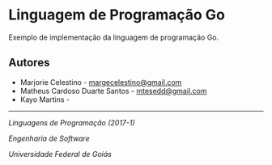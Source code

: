 # Linguagem de Programação Go

Exemplo de implementação da linguagem de programação Go.


Autores
-------
 * Marjorie Celestino - <margecelestino@gmail.com>
 * Matheus Cardoso Duarte Santos - <mtesedd@gmail.com>
 * Kayo Martins - 
 
-------
_Linguagens de Programação (2017-1)_

_Engenharia de Software_ 

_Universidade Federal de Goiás_                                       

